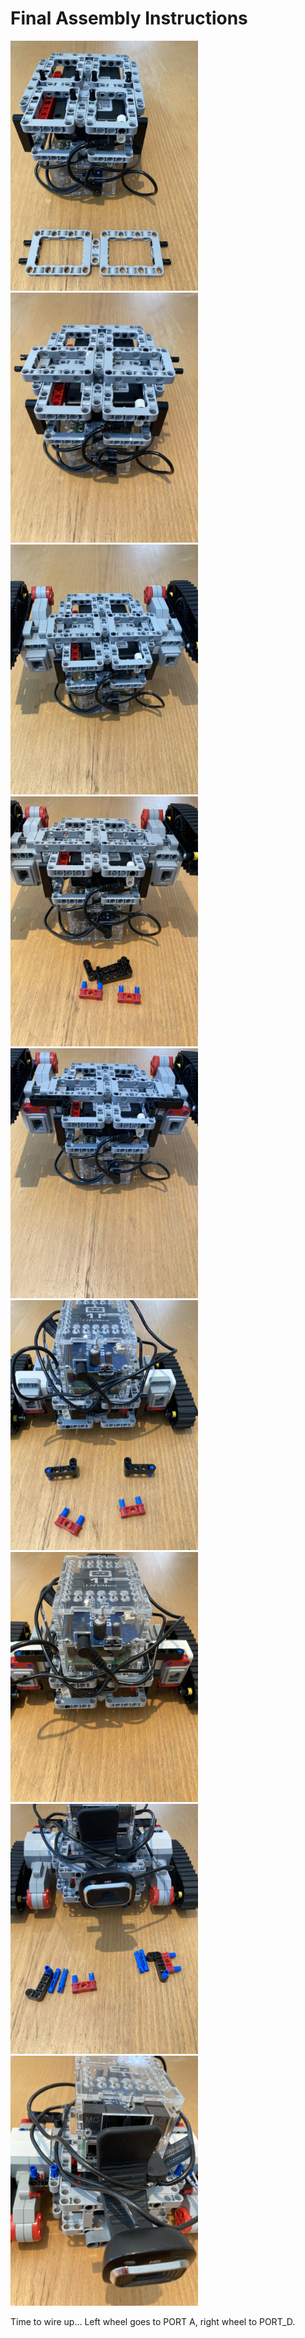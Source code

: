 # Final Assembly Instructions

<img src="../images/final_assembly/step_1.jpg" width=300>
<img src="../images/final_assembly/step_2.jpg" width=300>
<img src="../images/final_assembly/step_3.jpg" width=300>
<img src="../images/final_assembly/step_4.jpg" width=300>
<img src="../images/final_assembly/step_5.jpg" width=300>
<img src="../images/final_assembly/step_6.jpg" width=300>
<img src="../images/final_assembly/step_7.jpg" width=300>
<img src="../images/final_assembly/step_8.jpg" width=300>
<img src="../images/final_assembly/step_9.jpg" width=300>


Time to wire up...
Left wheel goes to PORT A, right wheel to PORT_D.
